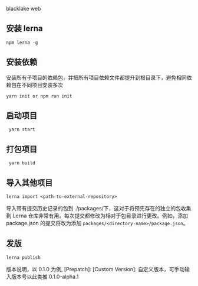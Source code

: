 blacklake web

## 安装 lerna

```
npm lerna -g
```

## 安装依赖

安装所有子项目的依赖包，并把所有项目依赖文件都提升到根目录下，避免相同依赖包在不同项目安装多次

```
yarn init or npm run init

```

## 启动项目

```
 yarn start

```

## 打包项目

```
 yarn build

```

## 导入其他项目

```
lerna import <path-to-external-repository>
```

导入带有提交历史记录的包到 ./packages/下，这对于将预先存在的独立的包收集到 Lerna 仓库非常有用。每次提交都修改为相对于包目录进行更改。例如，添加 package.json 的提交将改为添加 `packages/<directory-name>/package.json`。

## 发版

```
lerna publish

```

版本说明，以 0.1.0 为例,
[Prepatch]:
[Custom Version]: 自定义版本，可手动输入版本号以此类推 0.1.0-alpha.1
